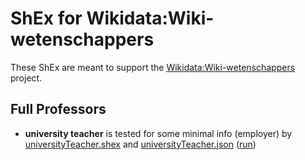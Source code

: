 # ShEx for Wikidata:Wiki-wetenschappers 

These ShEx are meant to support the 
[Wikidata:Wiki-wetenschappers](https://www.wikidata.org/wiki/Wikidata:Wiki-wetenschappers) project.

## Full Professors

* **university teacher** is tested for some minimal info (employer) by [universityTeacher.shex](universityTeacher.shex) and [universityTeacher.json](universityTeacher.json) ([run](https://rawgit.com/shexSpec/shex.js/wikidata/doc/shex-simple.html?manifestURL=https://raw.githubusercontent.com/shexSpec/schemas/master/Wikidata/academia/universityTeacher.json))
